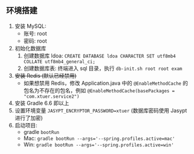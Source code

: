 ## 环境搭建

1. 安装 MySQL:
   * 账号: root
   * 密码: root
2. 初始化数据库
    1. 创建数据库 ldoa: `CREATE DATABASE ldoa CHARACTER SET utf8mb4 COLLATE utf8mb4_general_ci;`
    2. 创建数据库表: 终端进入 sql 目录，执行 `db-init.sh root root exam`
3. ~~安装 Redis (默认已经禁用)~~
    * 如果想禁用 Redis，修改 Application.java 中的 `@EnableMethodCache` 的包名为不存在的包名，例如 `@EnableMethodCache(basePackages = "com.xtuer.service2")`
4. 安装 Gradle 6.6 即以上
5. 设置环境变量 `JASYPT_ENCRYPTOR_PASSWORD=xtuer` (数据库密码使用 Jasypt 进行了加密)
6. 启动项目: 
   * gradle `bootRun`
   * Mac: `gradle bootRun --args='--spring.profiles.active=mac'`
   * Win: `gradle bootRun --args='--spring.profiles.active=win'`

